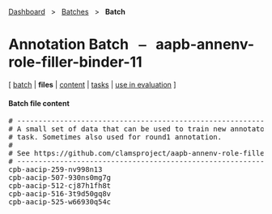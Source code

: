 [Dashboard](../../index.md)  &nbsp; > &nbsp; [Batches](../index.md)  &nbsp; > &nbsp; ****Batch**** 
# Annotation Batch &nbsp; ⎯ &nbsp; aapb-annenv-role-filler-binder-11

\[ [batch](index.md) | **files** | [content](content.md) | [tasks](tasks.md) | [use in evaluation](evaluation.md) \]

#### Batch file content

<pre>
# --------------------------------------------------------------------------------
# A small set of data that can be used to train new annotators for the role-filler
# task. Sometimes also used for round1 annotation.
#
# See https://github.com/clamsproject/aapb-annenv-role-filler-binder/issues/11.
# --------------------------------------------------------------------------------
cpb-aacip-259-nv998n13
cpb-aacip-507-930ns0mg7g
cpb-aacip-512-cj87h1fh8t
cpb-aacip-516-3t9d50gq8v
cpb-aacip-525-w66930q54c
</pre>

